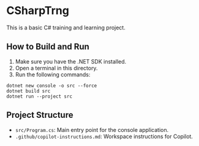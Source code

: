 # CSharpTrng

This is a basic C# training and learning project.

## How to Build and Run

1. Make sure you have the .NET SDK installed.
2. Open a terminal in this directory.
3. Run the following commands:

```
dotnet new console -o src --force
dotnet build src
dotnet run --project src
```

## Project Structure
- `src/Program.cs`: Main entry point for the console application.
- `.github/copilot-instructions.md`: Workspace instructions for Copilot.
